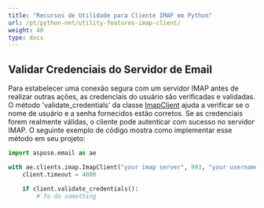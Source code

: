 ```yaml
---
title: "Recursos de Utilidade para Cliente IMAP em Python"
url: /pt/python-net/utility-features-imap-client/
weight: 40
type: docs
---
```



## **Validar Credenciais do Servidor de Email**

Para estabelecer uma conexão segura com um servidor IMAP antes de realizar outras ações, as credenciais do usuário são verificadas e validadas. O método 'validate_credentials' da classe [ImapClient](https://reference.aspose.com/email/python-net/aspose.email.clients.imap/imapclient/#imapclient-class) ajuda a verificar se o nome de usuário e a senha fornecidos estão corretos. Se as credenciais forem realmente válidas, o cliente pode autenticar com sucesso no servidor IMAP. O seguinte exemplo de código mostra como implementar esse método em seu projeto:

```py
import aspose.email as ae

with ae.clients.imap.ImapClient("your imap server", 993, "your username", "your password", ae.clients.SecurityOptions.AUTO) as client:
    client.timeout = 4000

    if client.validate_credentials():
        # To do something
```